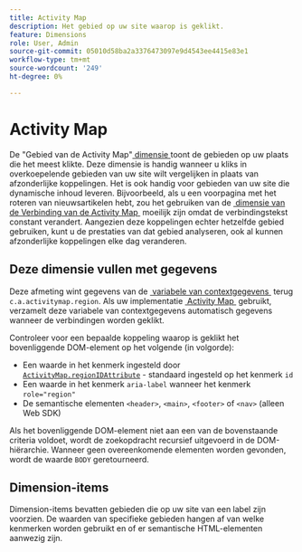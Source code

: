 ```yaml
---
title: Activity Map
description: Het gebied op uw site waarop is geklikt.
feature: Dimensions
role: User, Admin
source-git-commit: 05010d58ba2a3376473097e9d4543ee4415e83e1
workflow-type: tm+mt
source-wordcount: '249'
ht-degree: 0%

---
```


# Activity Map

De &quot;Gebied van de Activity Map&quot;[&#x200B; dimensie &#x200B;](overview.md) toont de gebieden op uw plaats die het meest klikte. Deze dimensie is handig wanneer u kliks in overkoepelende gebieden van uw site wilt vergelijken in plaats van afzonderlijke koppelingen. Het is ook handig voor gebieden van uw site die dynamische inhoud leveren. Bijvoorbeeld, als u een voorpagina met het roteren van nieuwsartikelen hebt, zou het gebruiken van de [&#x200B; dimensie van de Verbinding van de Activity Map &#x200B;](activity-map-link.md) moeilijk zijn omdat de verbindingstekst constant verandert. Aangezien deze koppelingen echter hetzelfde gebied gebruiken, kunt u de prestaties van dat gebied analyseren, ook al kunnen afzonderlijke koppelingen elke dag veranderen.

## Deze dimensie vullen met gegevens

Deze afmeting wint gegevens van de [&#x200B; variabele van contextgegevens &#x200B;](/help/implement/vars/page-vars/contextdata.md) terug `c.a.activitymap.region`. Als uw implementatie [&#x200B; Activity Map &#x200B;](/help/analyze/activity-map/overview.md) gebruikt, verzamelt deze variabele van contextgegevens automatisch gegevens wanneer de verbindingen worden geklikt.

Controleer voor een bepaalde koppeling waarop is geklikt het bovenliggende DOM-element op het volgende (in volgorde):

* Een waarde in het kenmerk ingesteld door [`ActivityMap.regionIDAttribute`](/help/implement/vars/config-vars/activitymap-regionidattribute.md) - standaard ingesteld op het kenmerk `id`
* Een waarde in het kenmerk `aria-label` wanneer het kenmerk `role="region"`
* De semantische elementen `<header>`, `<main>`, `<footer>` of `<nav>` (alleen Web SDK)

Als het bovenliggende DOM-element niet aan een van de bovenstaande criteria voldoet, wordt de zoekopdracht recursief uitgevoerd in de DOM-hiërarchie. Wanneer geen overeenkomende elementen worden gevonden, wordt de waarde `BODY` geretourneerd.

## Dimension-items

Dimension-items bevatten gebieden die op uw site van een label zijn voorzien. De waarden van specifieke gebieden hangen af van welke kenmerken worden gebruikt en of er semantische HTML-elementen aanwezig zijn.
